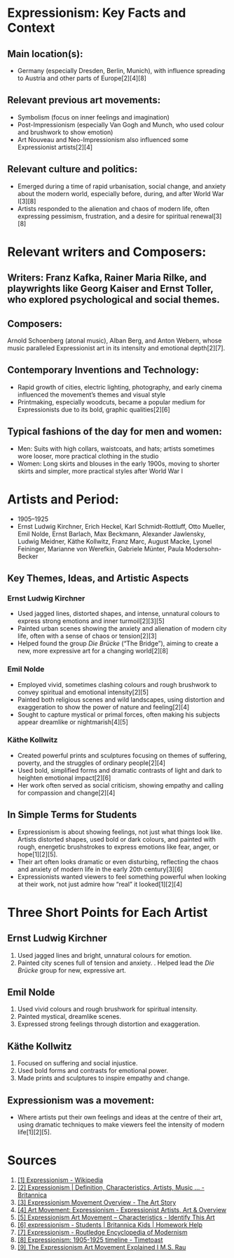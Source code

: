 # Expressionism: Key Facts and Context


## Main location(s):  
- Germany (especially Dresden, Berlin, Munich), with influence spreading to Austria and other parts of Europe[2][4][8]

## Relevant previous art movements: 
- Symbolism (focus on inner feelings and imagination)
- Post-Impressionism (especially Van Gogh and Munch, who used colour and brushwork to show emotion)
- Art Nouveau and Neo-Impressionism also influenced some Expressionist artists[2][4]

## Relevant culture and politics: 
- Emerged during a time of rapid urbanisation, social change, and anxiety about the modern world, especially before, during, and after World War I[3][8]
- Artists responded to the alienation and chaos of modern life, often expressing pessimism, frustration, and a desire for spiritual renewal[3][8]

# Relevant writers and Composers:

 
## Writers: Franz Kafka, Rainer Maria Rilke, and playwrights like Georg Kaiser and Ernst Toller, who explored psychological and social themes.

## Composers:

 Arnold Schoenberg (atonal music), Alban Berg, and Anton Webern, whose music paralleled Expressionist art in its intensity and emotional depth[2][7].

## Contemporary Inventions and Technology: 
- Rapid growth of cities, electric lighting, photography, and early cinema influenced the movement’s themes and visual style
- Printmaking, especially woodcuts, became a popular medium for Expressionists due to its bold, graphic qualities[2][6]


## Typical fashions of the day for men and women:  
- Men: Suits with high collars, waistcoats, and hats; artists sometimes wore looser, more practical clothing in the studio
- Women:  Long skirts and blouses in the early 1900s, moving to shorter skirts and simpler, more practical styles after World War I


# Artists and Period:  
- 1905–1925  
- Ernst Ludwig Kirchner, Erich Heckel, Karl Schmidt-Rottluff, Otto Mueller, Emil Nolde, Ernst Barlach, Max Beckmann, Alexander Jawlensky, Ludwig Meidner, Käthe Kollwitz, Franz Marc, August Macke, Lyonel Feininger, Marianne von Werefkin, Gabriele Münter, Paula Modersohn-Becker



## Key Themes, Ideas, and Artistic Aspects

### Ernst Ludwig Kirchner

- Used jagged lines, distorted shapes, and intense, unnatural colours to express strong emotions and inner turmoil[2][3][5]
- Painted urban scenes showing the anxiety and alienation of modern city life, often with a sense of chaos or tension[2][3]
- Helped found the group *Die Brücke* (“The Bridge”), aiming to create a new, more expressive art for a changing world[2][8]

### Emil Nolde

- Employed vivid, sometimes clashing colours and rough brushwork to convey spiritual and emotional intensity[2][5]
- Painted both religious scenes and wild landscapes, using distortion and exaggeration to show the power of nature and feeling[2][4]
- Sought to capture mystical or primal forces, often making his subjects appear dreamlike or nightmarish[4][5]

### Käthe Kollwitz

- Created powerful prints and sculptures focusing on themes of suffering, poverty, and the struggles of ordinary people[2][4]
- Used bold, simplified forms and dramatic contrasts of light and dark to heighten emotional impact[2][6]
- Her work often served as social criticism, showing empathy and calling for compassion and change[2][4]



## In Simple Terms for Students

- Expressionism
 is about showing feelings, not just what things look like. Artists distorted shapes, used bold or dark colours, and painted with rough, energetic brushstrokes to express emotions like fear, anger, or hope[1][2][5].
- Their art often looks dramatic or even disturbing, reflecting the chaos and anxiety of modern life in the early 20th century[3][6]
- Expressionists wanted viewers to feel something powerful when looking at their work, not just admire how “real” it looked[1][2][4]



# Three Short Points for Each Artist

## Ernst Ludwig Kirchner
1. Used jagged lines and bright, unnatural colours for emotion.
2. Painted city scenes full of tension and anxiety.
. Helped lead the *Die Brücke* group for new, expressive art. 
## Emil Nolde
1. Used vivid colours and rough brushwork for spiritual intensity.
2. Painted mystical, dreamlike scenes.
3. Expressed strong feelings through distortion and exaggeration. 
## Käthe Kollwitz
1. Focused on suffering and social injustice.
2. Used bold forms and contrasts for emotional power.
3. Made prints and sculptures to inspire empathy and change. 

## Expressionism was a movement: 
- Where artists put their own feelings and ideas at the centre of their art, using dramatic techniques to make viewers feel the intensity of modern life[1][2][5].

# Sources
1. [[1] Expressionism - Wikipedia](https://en.wikipedia.org/wiki/Expressionism)
2. [[2] Expressionism | Definition, Characteristics, Artists, Music ... - Britannica](https://www.britannica.com/art/Expressionism)
3. [[3] Expressionism Movement Overview - The Art Story](https://www.theartstory.org/movement/expressionism/)
4. [[4] Art Movement: Expressionism - Expressionist Artists, Art & Overview](https://magazine.artland.com/art-movement-expressionism/)
5. [[5] Expressionism Art Movement – Characteristics - Identify This Art](https://www.identifythisart.com/art-movements-styles/modern-art/expressionism-art-movement/)
6. [[6] expressionism - Students | Britannica Kids | Homework Help](https://kids.britannica.com/students/article/expressionism/394580)
7. [[7] Expressionism - Routledge Encyclopedia of Modernism](https://www.rem.routledge.com/articles/overview/expressionism)
8. [[8] Expressionism: 1905-1925 timeline - Timetoast](https://www.timetoast.com/timelines/expressionism-1905-1925)
9. [[9] The Expressionism Art Movement Explained I M.S. Rau](https://rauantiques.com/blogs/canvases-carats-and-curiosities/the-expressionism-art-movement-explained)


